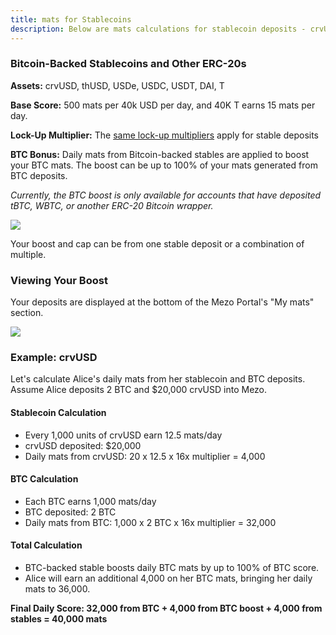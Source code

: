 ```yaml
---
title: mats for Stablecoins
description: Below are mats calculations for stablecoin deposits - crvUSD, thUSD, USDe, USDC, USDT, DAI, and T
---
```


### Bitcoin-Backed Stablecoins and Other ERC-20s

**Assets:** crvUSD, thUSD, USDe, USDC, USDT, DAI, T

**Base Score:** 500 mats per 40k USD per day, and 40K T earns 15 mats per day.

**Lock-Up Multiplier:** The [same lock-up multipliers](./mats-for-btc) apply for stable deposits

**BTC Bonus:** Daily mats from Bitcoin-backed stables are applied to boost your BTC mats. The boost can be up to 100% of your mats generated from BTC deposits.

_Currently, the BTC boost is only available for accounts that have deposited tBTC, WBTC, or another ERC-20 Bitcoin wrapper._

![](/docs/gitbook/BTC%20Backed%20Stables%20info%20%284%29.png)

Your boost and cap can be from one stable deposit or a combination of multiple.&#x20;

### Viewing Your Boost

Your deposits are displayed at the bottom of the Mezo Portal's "My mats" section.

![](/docs/gitbook/Points%20Page%20%281%29.png)

### Example: crvUSD

Let's calculate Alice's daily mats from her stablecoin and BTC deposits. Assume Alice deposits 2 BTC and $20,000 crvUSD into Mezo.

#### Stablecoin Calculation

* Every 1,000 units of crvUSD earn 12.5 mats/day&#x20;
* crvUSD deposited: $20,000
* Daily mats from crvUSD: 20 x 12.5 x 16x multiplier = 4,000

#### BTC Calculation&#x20;

* Each BTC earns 1,000 mats/day&#x20;
* BTC deposited: 2 BTC
* Daily mats from BTC: 1,000 x 2 BTC x 16x multiplier = 32,000

#### Total Calculation&#x20;

* BTC-backed stable boosts daily BTC mats by up to 100% of BTC score.
* Alice will earn an additional 4,000 on her BTC mats, bringing her daily mats to 36,000.

**Final Daily Score: 32,000 from BTC + 4,000 from BTC boost + 4,000 from stables = 40,000 mats**

